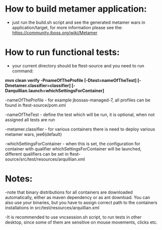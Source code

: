 How to build metamer application:
=================================

- just run the build.sh script and see the generated metamer wars in application/target, for more information please see the: https://community.jboss.org/wiki/Metamer

How to run functional tests:
============================

- your current directory should be ftest-source and you need to run command:

**mvn clean verify -PnameOfTheProfile [-Dtest=nameOfTheTest] [-Dmetamer.classifier=classifier] [-Darquillian.launch=whichSettingsForContainer]**

-nameOfTheProfile - for example jbossas-managed-7, all profiles can be found in ftest-source/pom.xml

-nameOfTheTest - define the test which will be run, it is optional, when not assigned all tests are run

-metamer.classifier - for various containers there is need to deploy various metamer wars, jee6(default)

-whichSettingsForContainer - when this is set, the configuration for container with qualifier whichSettingsForContainer will be launched, different qualifiers 
	can be set in ftest-source/src/test/resources/arquillian.xml

Notes:
======
-note that binary distributions for all containers are downloaded automatically, either as maven dependency or as ant download. 
 You can also use your binaries, but you have to assign correct path to the containers installations in src/test/resources/arquillian.xml

-It is recommended to use vncsession.sh script, to run tests in other desktop, since some of them are sensitive on mouse movements, clicks etc.
